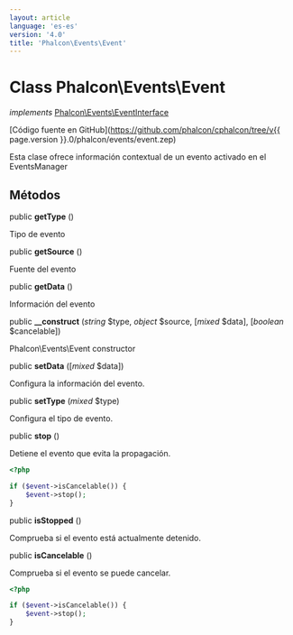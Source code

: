 ```yaml
---
layout: article
language: 'es-es'
version: '4.0'
title: 'Phalcon\Events\Event'
---
```

# Class **Phalcon\Events\Event**

*implements* [Phalcon\Events\EventInterface](Phalcon_Events_EventInterface)

[Código fuente en GitHub](https://github.com/phalcon/cphalcon/tree/v{{ page.version }}.0/phalcon/events/event.zep)

Esta clase ofrece información contextual de un evento activado en el EventsManager

## Métodos

public **getType** ()

Tipo de evento

public **getSource** ()

Fuente del evento

public **getData** ()

Información del evento

public **__construct** (*string* $type, *object* $source, [*mixed* $data], [*boolean* $cancelable])

Phalcon\Events\Event constructor

public **setData** ([*mixed* $data])

Configura la información del evento.

public **setType** (*mixed* $type)

Configura el tipo de evento.

public **stop** ()

Detiene el evento que evita la propagación.

```php
<?php

if ($event->isCancelable()) {
    $event->stop();
}

```

public **isStopped** ()

Comprueba si el evento está actualmente detenido.

public **isCancelable** ()

Comprueba si el evento se puede cancelar.

```php
<?php

if ($event->isCancelable()) {
    $event->stop();
}

```